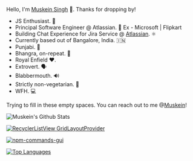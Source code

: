 Hello, I'm [Muskein Singh](https://muskein.com) 🚀. Thanks for dropping by! 


- JS Enthusiast. 🍔
- Principal Software Engineer @ Atlassian. 🧠 Ex - Microsoft | Flipkart
- Building Chat Experience for Jira Service @ [Atlassian](https://atlassian.com). ⚛️
- Currently based out of Bangalore, India. 🇮🇳
- Punjabi. 🎵
- Bhangra, on-repeat. 🕺
- Royal Enfield ❤️. 
- Extrovert. 🗣️
- Blabbermouth. 🔊
- Strictly non-vegetarian. 🍗
- WFH. 💻

Trying to fill in these empty spaces.
You can reach out to me @[Muskein](https://twitter.com/Muskein)!

![Muskein's Github Stats](https://github-readme-stats.vercel.app/api?username=muskeinsingh&show_icons=true&bg_color=151515&text_color=9f9f9f&theme=dracula&count_private=true)

[![RecyclerListView GridLayoutProvider](https://github-readme-stats.vercel.app/api/pin/?username=muskeinsingh&repo=recyclerlistview-gridlayoutprovider)](https://github.com/muskeinsingh/recyclerlistview-gridlayoutprovider)

[![npm-commands-gui](https://github-readme-stats.vercel.app/api/pin/?username=muskeinsingh&repo=npm-commands-gui)](https://github.com/muskeinsingh/npm-commands-gui)

[![Top Languages](https://github-readme-stats.vercel.app/api/top-langs/?username=muskeinsingh&layout=compact)](https://github.com/muskeinsingh)
